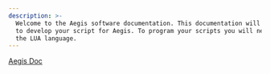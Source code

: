```yaml
---
description: >-
  Welcome to the Aegis software documentation. This documentation will help you
  to develop your script for Aegis. To program your scripts you will need to use
  the LUA language.
---
```

[Aegis Doc](https://aegis-1.gitbook.io/aegis-1/)
